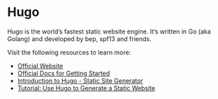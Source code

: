 # Hugo

Hugo is the world’s fastest static website engine. It’s written in Go (aka Golang) and developed by bep, spf13 and friends.

Visit the following resources to learn more:

- [Official Website](https://gohugo.io/)
- [Official Docs for Getting Started](https://gohugo.io/documentation/)
- [Introduction to Hugo - Static Site Generator ](https://www.youtube.com/watch?v=qtIqKaDlqXo&list=PLLAZ4kZ9dFpOnyRlyS-liKL5ReHDcj4G3)
- [Tutorial: Use Hugo to Generate a Static Website](https://thenewstack.io/tutorial-use-hugo-to-generate-a-static-website/)
